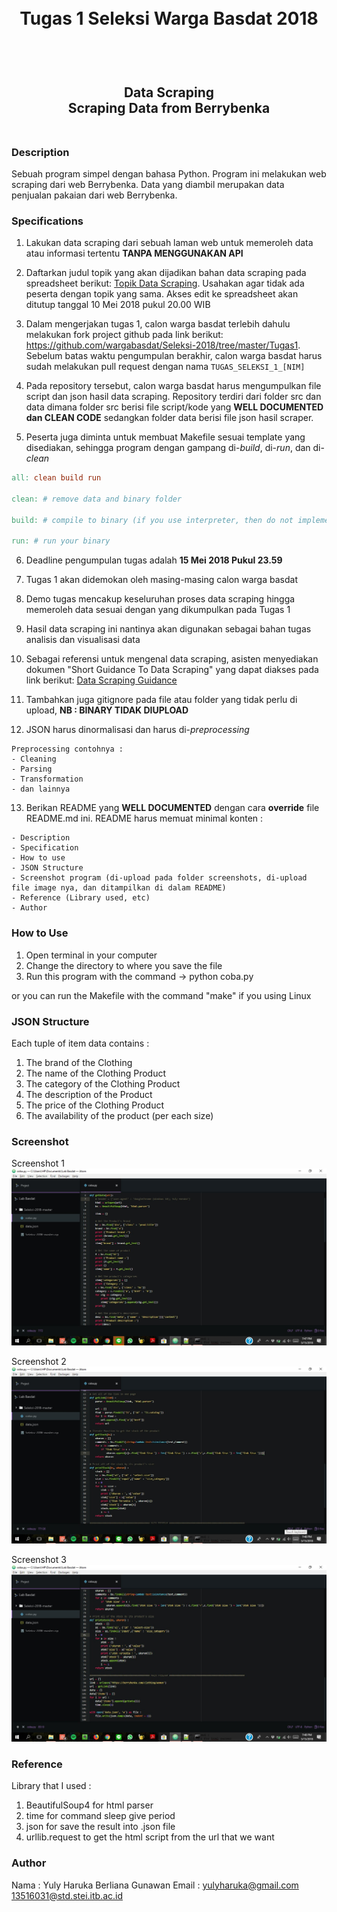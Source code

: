 <h1 align="center">
  <br>
  Tugas 1 Seleksi Warga Basdat 2018
  <br>
  <br>
</h1>

<h2 align="center">
  <br>
  Data Scraping
  <br>
  Scraping Data from Berrybenka
  <br>
  <br>
</h2>

### Description
Sebuah program simpel dengan bahasa Python. Program ini melakukan web scraping dari web Berrybenka.
Data yang diambil merupakan data penjualan pakaian dari web Berrybenka.

### Specifications

1. Lakukan data scraping dari sebuah laman web untuk memeroleh data atau informasi tertentu __TANPA MENGGUNAKAN API__

2. Daftarkan judul topik yang akan dijadikan bahan data scraping pada spreadsheet berikut: [Topik Data Scraping](http://bit.ly/TopikDataScraping). Usahakan agar tidak ada peserta dengan topik yang sama. Akses edit ke spreadsheet akan ditutup tanggal 10 Mei 2018 pukul 20.00 WIB

3. Dalam mengerjakan tugas 1, calon warga basdat terlebih dahulu melakukan fork project github pada link berikut: https://github.com/wargabasdat/Seleksi-2018/tree/master/Tugas1. Sebelum batas waktu pengumpulan berakhir, calon warga basdat harus sudah melakukan pull request dengan nama ```TUGAS_SELEKSI_1_[NIM]```

4. Pada repository tersebut, calon warga basdat harus mengumpulkan file script dan json hasil data scraping. Repository terdiri dari folder src dan data dimana folder src berisi file script/kode yang __WELL DOCUMENTED dan CLEAN CODE__ sedangkan folder data berisi file json hasil scraper.

5. Peserta juga diminta untuk membuat Makefile sesuai template yang disediakan, sehingga program dengan gampang di-_build_, di-_run_, dan di-_clean_

``` Makefile
all: clean build run

clean: # remove data and binary folder

build: # compile to binary (if you use interpreter, then do not implement it)

run: # run your binary

```

6. Deadline pengumpulan tugas adalah __15 Mei 2018 Pukul 23.59__

7. Tugas 1 akan didemokan oleh masing-masing calon warga basdat

8. Demo tugas mencakup keseluruhan proses data scraping hingga memeroleh data sesuai dengan yang dikumpulkan pada Tugas 1

9. Hasil data scraping ini nantinya akan digunakan sebagai bahan tugas analisis dan visualisasi data

10. Sebagai referensi untuk mengenal data scraping, asisten menyediakan dokumen "Short Guidance To Data Scraping" yang dapat diakses pada link berikut: [Data Scraping Guidance](http://bit.ly/DataScrapingGuidance)

11. Tambahkan juga gitignore pada file atau folder yang tidak perlu di upload, __NB : BINARY TIDAK DIUPLOAD__

12. JSON harus dinormalisasi dan harus di-_preprocessing_
```
Preprocessing contohnya :
- Cleaning
- Parsing
- Transformation
- dan lainnya
```

13. Berikan README yang __WELL DOCUMENTED__ dengan cara __override__ file README.md ini. README harus memuat minimal konten :
```
- Description
- Specification
- How to use
- JSON Structure
- Screenshot program (di-upload pada folder screenshots, di-upload file image nya, dan ditampilkan di dalam README)
- Reference (Library used, etc)
- Author
```

### How to Use
1. Open terminal in your computer
2. Change the directory to where you save the file
3. Run this program with the command -> python coba.py

or you can run the Makefile with the command "make" if you using Linux

### JSON Structure
Each tuple of item data contains :
1. The brand of the Clothing
2. The name of the Clothing Product
3. The category of the Clothing Product
4. The description of the Product
5. The price of the Clothing Product
6. The availability of the product (per each size)

### Screenshot

Screenshot 1
![alt_text](https://github.com/yulyulyharuka/Seleksi-2018/blob/master/Tugas1/screenshots/screenshot1.jpg)

Screenshot 2
![alt_text](https://github.com/yulyulyharuka/Seleksi-2018/blob/master/Tugas1/screenshots/screenshot2.jpg)

Screenshot 3
![alt_text](https://github.com/yulyulyharuka/Seleksi-2018/blob/master/Tugas1/screenshots/screenshot3.jpg)

### Reference
Library that I used :
1. BeautifulSoup4 for html parser
2. time for command sleep give period 
3. json for save the result into .json file 
4. urllib.request to get the html script from the url that we want

### Author
Nama		: Yuly Haruka Berliana Gunawan
Email		: yulyharuka@gmail.com
			  13516031@std.stei.itb.ac.id
